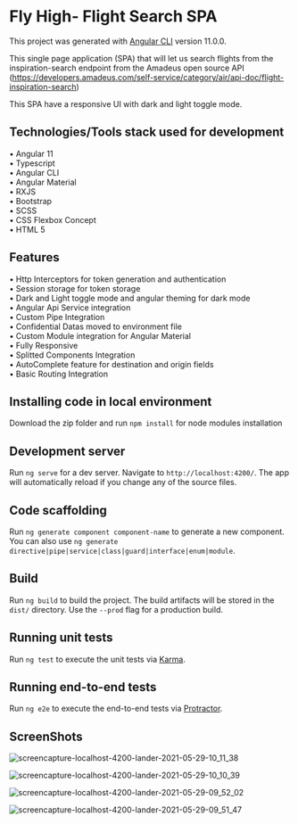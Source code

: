 # Fly High- Flight Search SPA

This project was generated with [Angular CLI](https://github.com/angular/angular-cli) version 11.0.0.

This single page application (SPA) that will let us search flights from the inspiration-search endpoint from the Amadeus open source API (https://developers.amadeus.com/self-service/category/air/api-doc/flight-inspiration-search)

This SPA have a responsive UI with dark and light toggle mode.

## Technologies/Tools stack used for development

• Angular 11 <br>
• Typescript <br>
• Angular CLI <br>
• Angular Material <br>
• RXJS <br>
• Bootstrap <br>
• SCSS <br>
• CSS Flexbox Concept <br>
• HTML 5 <br>


## Features

• Http Interceptors for token generation and authentication <br>
• Session storage for token storage <br>
• Dark and Light toggle mode and angular theming for dark mode <br>
• Angular Api Service integration   <br>
• Custom Pipe Integration <br>
• Confidential Datas moved to environment file<br>
• Custom Module integration for Angular Material <br>
• Fully Responsive <br>
• Splitted Components Integration<br>
• AutoComplete feature for destination and origin fields<br>
• Basic Routing Integration<br>

## Installing code in local environment

Download the zip folder and run `npm install` for node modules installation

## Development server

Run `ng serve` for a dev server. Navigate to `http://localhost:4200/`. The app will automatically reload if you change any of the source files.

## Code scaffolding

Run `ng generate component component-name` to generate a new component. You can also use `ng generate directive|pipe|service|class|guard|interface|enum|module`.

## Build

Run `ng build` to build the project. The build artifacts will be stored in the `dist/` directory. Use the `--prod` flag for a production build.

## Running unit tests

Run `ng test` to execute the unit tests via [Karma](https://karma-runner.github.io).

## Running end-to-end tests

Run `ng e2e` to execute the end-to-end tests via [Protractor](http://www.protractortest.org/).

## ScreenShots
![screencapture-localhost-4200-lander-2021-05-29-10_11_38](https://user-images.githubusercontent.com/18134459/120058602-b2df2680-c069-11eb-9a5e-ab0ef7cb6e44.png)

![screencapture-localhost-4200-lander-2021-05-29-10_10_39](https://user-images.githubusercontent.com/18134459/120058605-b5418080-c069-11eb-9035-a41d0d3c730d.png)

![screencapture-localhost-4200-lander-2021-05-29-09_52_02](https://user-images.githubusercontent.com/18134459/120058606-b672ad80-c069-11eb-89d6-11a1ad6ffaf0.png)

![screencapture-localhost-4200-lander-2021-05-29-09_51_47](https://user-images.githubusercontent.com/18134459/120058607-b7a3da80-c069-11eb-96c8-779a22a34723.png)
